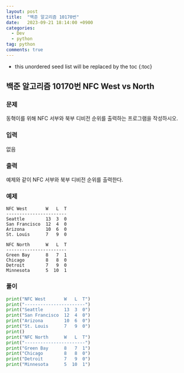 ```yaml
---
layout: post
title:  "백준 알고리즘 10170번"
date:   2023-09-21 18:14:00 +0900
categories: 
  - Dev
  - python
tag: python
comments: true
---
```


* this unordered seed list will be replaced by the toc
{:toc}

## 백준 알고리즘 10170번 NFC West vs North

### 문제

동혁이를 위해 NFC 서부와 북부 디비전 순위를 출력하는 프로그램을 작성하시오.

### 입력

없음

### 출력

예제와 같이 NFC 서부와 북부 디비전 순위를 출력한다.

### 예제

```
NFC West       W   L  T
-----------------------
Seattle        13  3  0
San Francisco  12  4  0
Arizona        10  6  0
St. Louis      7   9  0

NFC North      W   L  T
-----------------------
Green Bay      8   7  1
Chicago        8   8  0
Detroit        7   9  0
Minnesota      5  10  1
```

### 풀이

```py
print("NFC West       W   L  T")
print("-----------------------")
print("Seattle        13  3  0")
print("San Francisco  12  4  0")
print("Arizona        10  6  0")
print("St. Louis      7   9  0")
print()
print("NFC North      W   L  T")
print("-----------------------")
print("Green Bay      8   7  1")
print("Chicago        8   8  0")
print("Detroit        7   9  0")
print("Minnesota      5  10  1")
```